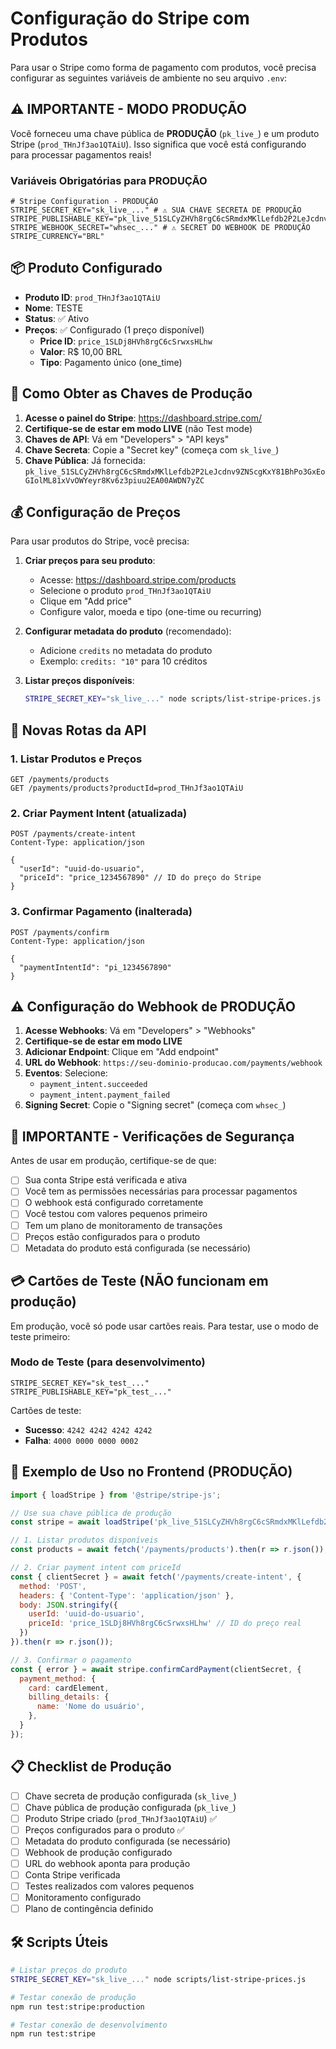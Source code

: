 # Configuração do Stripe com Produtos

Para usar o Stripe como forma de pagamento com produtos, você precisa configurar as seguintes variáveis de ambiente no seu arquivo `.env`:

## ⚠️ IMPORTANTE - MODO PRODUÇÃO

Você forneceu uma chave pública de **PRODUÇÃO** (`pk_live_`) e um produto Stripe (`prod_THnJf3ao1QTAiU`). Isso significa que você está configurando para processar pagamentos reais!

### Variáveis Obrigatórias para PRODUÇÃO

```env
# Stripe Configuration - PRODUÇÃO
STRIPE_SECRET_KEY="sk_live_..." # ⚠️ SUA CHAVE SECRETA DE PRODUÇÃO
STRIPE_PUBLISHABLE_KEY="pk_live_51SLCyZHVh8rgC6cSRmdxMKlLefdb2P2LeJcdnv9ZNScgKxY81BhPo3GxEoGIolML81xVvOWYeyr8Kv6z3piuu2EA00AWDN7yZC"
STRIPE_WEBHOOK_SECRET="whsec_..." # ⚠️ SECRET DO WEBHOOK DE PRODUÇÃO
STRIPE_CURRENCY="BRL"
```

## 📦 Produto Configurado

- **Produto ID**: `prod_THnJf3ao1QTAiU`
- **Nome**: TESTE
- **Status**: ✅ Ativo
- **Preços**: ✅ Configurado (1 preço disponível)
  - **Price ID**: `price_1SLDj8HVh8rgC6cSrwxsHLhw`
  - **Valor**: R$ 10,00 BRL
  - **Tipo**: Pagamento único (one_time)

## 🔑 Como Obter as Chaves de Produção

1. **Acesse o painel do Stripe**: https://dashboard.stripe.com/
2. **Certifique-se de estar em modo LIVE** (não Test mode)
3. **Chaves de API**: Vá em "Developers" > "API keys"
4. **Chave Secreta**: Copie a "Secret key" (começa com `sk_live_`)
5. **Chave Pública**: Já fornecida: `pk_live_51SLCyZHVh8rgC6cSRmdxMKlLefdb2P2LeJcdnv9ZNScgKxY81BhPo3GxEoGIolML81xVvOWYeyr8Kv6z3piuu2EA00AWDN7yZC`

## 💰 Configuração de Preços

Para usar produtos do Stripe, você precisa:

1. **Criar preços para seu produto**:
   - Acesse: https://dashboard.stripe.com/products
   - Selecione o produto `prod_THnJf3ao1QTAiU`
   - Clique em "Add price"
   - Configure valor, moeda e tipo (one-time ou recurring)

2. **Configurar metadata do produto** (recomendado):
   - Adicione `credits` no metadata do produto
   - Exemplo: `credits: "10"` para 10 créditos

3. **Listar preços disponíveis**:
   ```bash
   STRIPE_SECRET_KEY="sk_live_..." node scripts/list-stripe-prices.js
   ```

## 🔄 Novas Rotas da API

### 1. Listar Produtos e Preços
```http
GET /payments/products
GET /payments/products?productId=prod_THnJf3ao1QTAiU
```

### 2. Criar Payment Intent (atualizada)
```http
POST /payments/create-intent
Content-Type: application/json

{
  "userId": "uuid-do-usuario",
  "priceId": "price_1234567890" // ID do preço do Stripe
}
```

### 3. Confirmar Pagamento (inalterada)
```http
POST /payments/confirm
Content-Type: application/json

{
  "paymentIntentId": "pi_1234567890"
}
```

## ⚠️ Configuração do Webhook de PRODUÇÃO

1. **Acesse Webhooks**: Vá em "Developers" > "Webhooks"
2. **Certifique-se de estar em modo LIVE**
3. **Adicionar Endpoint**: Clique em "Add endpoint"
4. **URL do Webhook**: `https://seu-dominio-producao.com/payments/webhook`
5. **Eventos**: Selecione:
   - `payment_intent.succeeded`
   - `payment_intent.payment_failed`
6. **Signing Secret**: Copie o "Signing secret" (começa com `whsec_`)

## 🚨 IMPORTANTE - Verificações de Segurança

Antes de usar em produção, certifique-se de que:

- [ ] Sua conta Stripe está verificada e ativa
- [ ] Você tem as permissões necessárias para processar pagamentos
- [ ] O webhook está configurado corretamente
- [ ] Você testou com valores pequenos primeiro
- [ ] Tem um plano de monitoramento de transações
- [ ] Preços estão configurados para o produto
- [ ] Metadata do produto está configurada (se necessário)

## 💳 Cartões de Teste (NÃO funcionam em produção)

Em produção, você só pode usar cartões reais. Para testar, use o modo de teste primeiro:

### Modo de Teste (para desenvolvimento)
```env
STRIPE_SECRET_KEY="sk_test_..."
STRIPE_PUBLISHABLE_KEY="pk_test_..."
```

Cartões de teste:
- **Sucesso**: `4242 4242 4242 4242`
- **Falha**: `4000 0000 0000 0002`

## 🔄 Exemplo de Uso no Frontend (PRODUÇÃO)

```javascript
import { loadStripe } from '@stripe/stripe-js';

// Use sua chave pública de produção
const stripe = await loadStripe('pk_live_51SLCyZHVh8rgC6cSRmdxMKlLefdb2P2LeJcdnv9ZNScgKxY81BhPo3GxEoGIolML81xVvOWYeyr8Kv6z3piuu2EA00AWDN7yZC');

// 1. Listar produtos disponíveis
const products = await fetch('/payments/products').then(r => r.json());

// 2. Criar payment intent com priceId
const { clientSecret } = await fetch('/payments/create-intent', {
  method: 'POST',
  headers: { 'Content-Type': 'application/json' },
  body: JSON.stringify({ 
    userId: 'uuid-do-usuario',
    priceId: 'price_1SLDj8HVh8rgC6cSrwxsHLhw' // ID do preço real
  })
}).then(r => r.json());

// 3. Confirmar o pagamento
const { error } = await stripe.confirmCardPayment(clientSecret, {
  payment_method: {
    card: cardElement,
    billing_details: {
      name: 'Nome do usuário',
    },
  }
});
```

## 📋 Checklist de Produção

- [ ] Chave secreta de produção configurada (`sk_live_`)
- [ ] Chave pública de produção configurada (`pk_live_`)
- [ ] Produto Stripe criado (`prod_THnJf3ao1QTAiU`) ✅
- [ ] Preços configurados para o produto ✅
- [ ] Metadata do produto configurada (se necessário)
- [ ] Webhook de produção configurado
- [ ] URL do webhook aponta para produção
- [ ] Conta Stripe verificada
- [ ] Testes realizados com valores pequenos
- [ ] Monitoramento configurado
- [ ] Plano de contingência definido

## 🛠️ Scripts Úteis

```bash
# Listar preços do produto
STRIPE_SECRET_KEY="sk_live_..." node scripts/list-stripe-prices.js

# Testar conexão de produção
npm run test:stripe:production

# Testar conexão de desenvolvimento
npm run test:stripe
```

